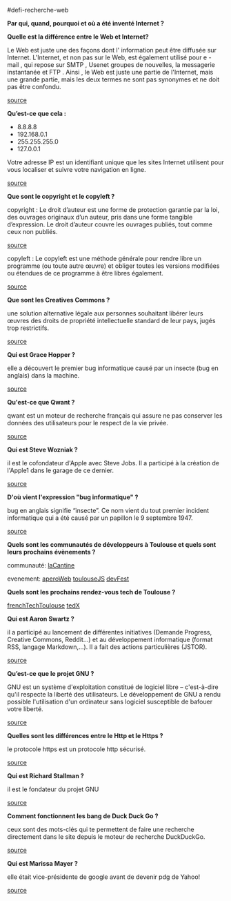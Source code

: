#defi-recherche-web


**Par qui, quand, pourquoi et où a été inventé Internet ?**


**Quelle est la différence entre le Web et Internet?**

Le Web est juste une des façons dont l' information peut être diffusée sur Internet. L'Internet, et non pas sur le Web, est également utilisé pour e - mail , qui repose sur SMTP , Usenet groupes de nouvelles, la messagerie instantanée et FTP . Ainsi , le Web est juste une partie de l'Internet, mais une grande partie, mais les deux termes ne sont pas synonymes et ne doit pas être confondu.

[source](https://fzhesith.blogspot.fr/2016/10/webinternet-quelle-est-la-difference.html)


**Qu’est-ce que cela :**
* 8.8.8.8
* 192.168.0.1
* 255.255.255.0
* 127.0.0.1

Votre adresse IP est un identifiant unique que les sites Internet utilisent pour vous localiser et suivre votre navigation en ligne.

[source](https://www.avira.com/fr/support-for-home-knowledgebase-detail/kbid/1822)


**Que sont le copyright et le copyleft ?**

copyright : Le droit d’auteur est une forme de protection garantie par la loi, des ouvrages originaux d’un auteur, pris dans une forme tangible d’expression.
Le droit d’auteur couvre les ouvrages publiés, tout comme ceux non publiés.

[source](https://www.eucopyright.com/fr/qu-est-ce-que-c-est-le-droit-d-auteur)

copyleft : Le copyleft est une méthode générale pour rendre libre un programme (ou toute autre œuvre) et obliger toutes les versions modifiées ou étendues de ce programme à être libres également.

[source](https://www.gnu.org/licenses/copyleft.fr.html)


**Que sont les Creatives Commons ?**

une solution alternative légale aux personnes souhaitant libérer leurs œuvres des droits de propriété intellectuelle standard de leur pays, jugés trop restrictifs.

[source](https://fr.wikipedia.org/wiki/Creative_Commons)


**Qui est Grace Hopper ?**

elle a découvert le premier bug informatique causé par un insecte (bug en anglais) dans la machine.

[source](https://www.sciencesetavenir.fr/high-tech/google-celebre-grace-hopper-decouvreuse-du-premier-vrai-bug-informatique_35478)


**Qu'est-ce que Qwant ?**

qwant est un moteur de recherche français qui assure ne pas conserver les données des utilisateurs pour le respect de la vie privée.

[source](http://www.latribune.fr/opinions/blogs/homo-numericus/qwant-petit-moteur-deviendra-grand-644485.html)


**Qui est Steve Wozniak ?**

il est le cofondateur d'Apple avec Steve Jobs. Il a participé à la création de l'Apple1 dans le garage de ce dernier.

[source](http://www.francetvinfo.fr/replay-radio/ils-ont-fait-le-web/steve-wozniak_1787897.html)


**D'où vient l'expression "bug informatique" ?**

bug en anglais signifie “insecte”.  Ce nom vient du tout premier incident informatique qui a été causé par un papillon le 9 septembre 1947.

[source](http://www.chosesasavoir.com/pourquoi-dit-on-un-bug/) 


**Quels sont les communautés de développeurs à Toulouse et quels sont leurs prochains évènements ?**

communauté:
[laCantine](http://lacantine-toulouse.org/) 

evenement:
[aperoWeb](http://toulouse.aperoweb.fr/)
[toulouseJS](https://makina-corpus.com/blog/societe/2016/les-evenements-de-lannee-2015)
[devFest](https://devfesttoulouse.fr/)


**Quels sont les prochains rendez-vous tech de Toulouse ?**

[frenchTechToulouse](http://www.frenchtechtoulouse.com/)
[tedX](http://www.tedxtoulouse.com/)


**Qui est Aaron Swartz ?**

il a participé au lancement de différentes initiatives (Demande Progress, Creative Commons, Reddit...) et au développement informatique (format RSS, langage Markdown,...). Il a fait des actions particulières (JSTOR).

[source](https://www.system-linux.eu/index.php?post/2013/01/14/Suicide-d%E2%80%99Aaron-Swartz-!2)


**Qu’est-ce que le projet GNU ?**

GNU est un système d'exploitation constitué de logiciel libre – c'est-à-dire qu'il respecte la liberté des utilisateurs. Le développement de GNU a rendu possible l'utilisation d'un ordinateur sans logiciel susceptible de bafouer votre liberté.

[source](https://www.gnu.org/home.fr.html)


**Quelles sont les différences entre le Http et le Https ?**

le protocole https est un protocole http sécurisé.

[source](http://www.culture-informatique.net/cest-quoi-difference-http-https/)


**Qui est Richard Stallman ?**

il est le fondateur du projet GNU

[source]([https://fr.wikipedia.org/wiki/Richard_Stallman)


**Comment fonctionnent les bang de Duck Duck Go ?**

ceux sont des mots-clés qui te permettent de faire une recherche directement dans le site depuis le moteur de recherche DuckDuckGo.

[source](http://dcorbille.free.fr/?p=2873)


**Qui est Marissa Mayer ?**

elle était vice-présidente de google avant de devenir pdg de Yahoo!

[source](http://www.eurecia.com/blog/cv-parfait-marissa-mayer-passe-a-loupe/)



